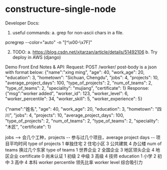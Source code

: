# constructure-single-node

Developer Docs:

1. useful commands:
	a. grep for non-ascii chars in a file.

pcregrep --color="auto" -n "[^\x00-\x7F]" <file path>

2. TODO:
        a. https://blog.csdn.net/xjtarzan/article/details/51492106
	    b. Try deploy in AWS (django)

Demo Front End Notes & API:
    Request:
    POST /worker/
    post-body is a json with format below:
    {"name":"xing ming",
     "age": 40,
     "work_age": 20,
     "education": 3,
     "hometown": "Sichuan, Chengdu",
     "jobs": 4,
     "projects": 10,
     "average_project_days": 100,
     "type_of_projects": 2,
     "num_of_teams": 2,
     "type_of_teams": 2,
     "speciality": "mujiang",
     "certificate": 1}
    Response:
    {"msg":"worker added",
     "worker_id": 123,
     "worker_level": 6,
     "worker_percentile": 34,
     "worker_skill": 5,
     "worker_experience": 5}


{"name":"姓名",
     "age": 40,
     "work_age": 20,
     "education": 3,
     "hometown": "四川",
     "jobs": 4,
     "projects": 10,
     "average_project_days": 100,
     "type_of_projects": 2,
     "num_of_teams": 2,
     "type_of_teams": 2,
     "speciality": "木匠",
     "certificate": 1}


jobs --> 会几个工种，projects -- 参与过几个项目，average project days -- 项目平均时间
type of projects 1 单独住宅 2 住宅小区 3 公共建筑 4 办公楼
num of teams 换过几个东家
type of teams 1 世界企业 2 全国企业 3 地区领头企业 4 地区企业
certificate 0 尚未认证 1 初级 2 中级 3 高级 4 技师
education 1 小学 2 初中 3 高中 4 本科
worker percentile 领先比率 worker level 综合吸引力